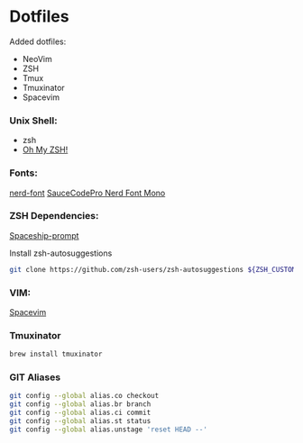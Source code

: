 # Dotfiles

Added dotfiles:
* NeoVim
* ZSH
* Tmux
* Tmuxinator
* Spacevim

### Unix Shell:
 * zsh
 * [Oh My ZSH!](https://ohmyz.sh/) 

### Fonts:
[nerd-font](https://github.com/ryanoasis/nerd-fonts)
[SauceCodePro Nerd Font Mono](https://spacevim.org/documentation/#font)

### ZSH Dependencies:
[Spaceship-prompt](https://github.com/denysdovhan/spaceship-prompt)

Install zsh-autosuggestions
```bash
git clone https://github.com/zsh-users/zsh-autosuggestions ${ZSH_CUSTOM:-~/.oh-my-zsh/custom}/plugins/zsh-autosuggestions
```

### VIM:
[Spacevim](https://spacevim.org/)


### Tmuxinator
```bash
brew install tmuxinator
```

### GIT Aliases
```bash
git config --global alias.co checkout
git config --global alias.br branch
git config --global alias.ci commit
git config --global alias.st status
git config --global alias.unstage 'reset HEAD --'
```
